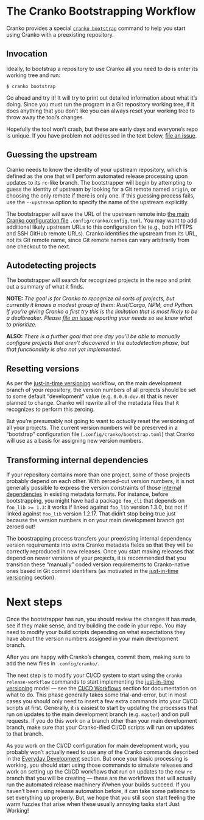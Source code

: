 # The Cranko Bootstrapping Workflow

Cranko provides a special [`cranko bootstrap`](../commands/dev/bootstrap.md)
command to help you start using Cranko with a preexisting repository.


## Invocation

Ideally, to bootstrap a repository to use Cranko all you need to do is enter its
working tree and run:

```shell
$ cranko bootstrap
```

Go ahead and try it! It will try to print out detailed information about what
it’s doing. Since you must run the program in a Git repository working tree, if
it does anything that you don’t like you can always reset your working tree to
throw away the tool’s changes.

Hopefully the tool won’t crash, but these are early days and everyone’s repo is
unique. If you have problem not addressed in the text below, [file an
issue][issue].

[issue]: https://github.com/pkgw/cranko/issues/new


## Guessing the upstream

Cranko needs to know the identity of your upstream repository, which is defined
as the one that will perform automated release processing upon updates to its
`rc`-like branch. The bootstrapper will begin by attempting to guess the
identity of upstream by looking for a Git remote named `origin`, or choosing the
only remote if there is only one. If this guessing process fails, use the
`--upstream` option to specify the name of the upstream explicitly.

The bootstrapper will save the URL of the upstream remote into [the main Cranko
configuration file](../configuration/index.md) `.config/cranko/config.toml`. You
may want to add additional likely upstream URLs to this configuration file
(e.g., both HTTPS and SSH GitHub remote URLs). Cranko identifies the upstream
from its URL, not its Git remote name, since Git remote names can vary
arbitrarily from one checkout to the next.


## Autodetecting projects

The bootstrapper will search for recognized projects in the repo and print out a
summary of what it finds.

**NOTE:** *The goal is for Cranko to recognize all sorts of projects, but
currently it knows a modest group of them: Rust/Cargo, NPM, and Python. If
you’re giving Cranko a first try this is the limitation that is most likely to
be a dealbreaker. Please [file an
issue](https://github.com/pkgw/cranko/issues/new) reporting your needs so we
know what to prioritize.*

**ALSO:** *There is a further goal that one day you’ll be able to manually
configure projects that aren’t discovered in the autodetection phase, but that
functionality is also not yet implemented.*


## Resetting versions

As per the [just-in-time versioning][jitv] workflow, on the main development
branch of your repository, the version numbers of all projects should be set to
some default “development” value (e.g. `0.0.0-dev.0`) that is never planned to
change. Cranko will rewrite all of the metadata files that it recognizes to
perform this zeroing.

[jitv]: ../jit-versioning/index.md

But you’re presumably not going to want to *actually* reset the versioning of
all your projects. The current version numbers will be preserved in a “bootstrap”
configuration file (`.config/cranko/bootstrap.toml`) that Cranko will use as a
basis for assigning new version numbers.


## Transforming internal dependencies

If your repository contains more than one project, some of those projects
probably depend on each other. With zeroed-out version numbers, it is not
generally possible to express the version constraints of those [internal
dependencies](../concepts/internal-dependencies.md) in existing metadata
formats. For instance, before bootstrapping,
you might have had a package `foo_cli` that depends on `foo_lib >= 1.3`: it
works if linked against `foo_lib` version 1.3.0, but not if linked against
`foo_lib` version 1.2.17. That didn’t stop being true just because the version
numbers in on your main development branch got zeroed out!

The boostrapping process transfers your preexisting internal dependency version
requirements into extra Cranko metadata fields so that they will be correctly
reproduced in new releases. Once you start making releases that depend on newer
versions of your projects, it is recommended that you transition these “manually”
coded version requirements to Cranko-native ones based in Git commit identifiers
(as motivated in the [just-in-time versioning][jitv] section).


# Next steps

Once the bootstrapper has run, you should review the changes it has made, see if
they make sense, and try building the code in your repo. You may need to modify
your build scripts depending on what expectations they have about the version
numbers assigned in your main development branch.

After you are happy with Cranko’s changes, commit them, making sure to add the
new files in `.config/cranko/`.

The next step is to modify your CI/CD system to start using the `cranko
release-workflow` commands to start implementing the [just-in-time
versioning][jitv] model — see the [CI/CD Workflows][ci-cd-wf] section for
documentation on what to do. This phase generally takes some trial-and-error,
but in most cases you should only need to insert a few extra commands into your
CI/CD scripts at first. Generally, it is easiest to start by updating the
processes that run on updates to the main development branch (e.g. `master`) and
on pull requests. If you do this work on a branch other than your main
development branch, make sure that your Cranko-ified CI/CD scripts will run on
updates to that branch.

[ci-cd-wf]: ../workflows-cicd/index.md

As you work on the CI/CD configuration for main development work, you probably
won’t actually need to use any of the Cranko commands described in the [Everyday
Development][dev-wf] section. But once your basic processing is working, you
should start using those commands to simulate releases and work on setting up
the CI/CD workflows that run on updates to the new `rc` branch that you will be
creating — these are the workflows that will actually run the automated release
machinery if/when your builds succeed. If you haven’t been using release
automation before, it can take some patience to set everything up properly. But,
we hope that you still soon start feeling the warm fuzzies that arise when these
usually annoying tasks start Just Working!

[dev-wf]: ../workflows-def/index.md
